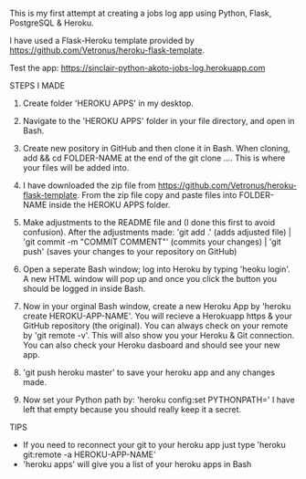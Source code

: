 This is my first attempt at creating a jobs log app using Python, Flask, PostgreSQL & Heroku.

 I have used a Flask-Heroku template provided by https://github.com/Vetronus/heroku-flask-template.

Test the app: https://sinclair-python-akoto-jobs-log.herokuapp.com

STEPS I MADE

1. Create folder 'HEROKU APPS' in my desktop.

2. Navigate to the 'HEROKU APPS' folder in your file directory, and open in Bash.

3. Create new pository in GitHub and then clone it in Bash.  When cloning, add && cd FOLDER-NAME at the end of the git clone .... This is where your files will be added into.

4. I have downloaded the zip file from https://github.com/Vetronus/heroku-flask-template.  From the zip file copy and paste files into FOLDER-NAME inside the HEROKU APPS folder.

5. Make adjustments to the README file and (I done this first to avoid confusion).  After the adjustments made:
'git add .' (adds adjusted file) | 
'git commit -m "COMMIT COMMENT"' (commits your changes) |
'git push' (saves your changes to your repository on GitHub)

6. Open a seperate Bash window; log into Heroku by typing 'heoku login'.  A new HTML window will pop up and once you click the button you should be  logged in inside Bash.

7. Now in your orginal Bash window, create a new Heroku App by 'heroku create HEROKU-APP-NAME'.  You will recieve a Herokuapp https & your GitHub repository (the original).  You can always check on your remote by 'git remote -v'.  This will also show you your Heroku & Git connection.  You can also check your Heroku dasboard and should see your new app.

8. 'git push heroku master' to save your heroku app and any changes made.

9. Now set your Python path by: 'heroku config:set PYTHONPATH='
I have left that empty because you should really keep it a secret.


TIPS

* If you need to reconnect your git to your heroku app just type 'heroku git:remote -a HEROKU-APP-NAME'
* 'heroku apps' will give you a list of your heroku apps in Bash